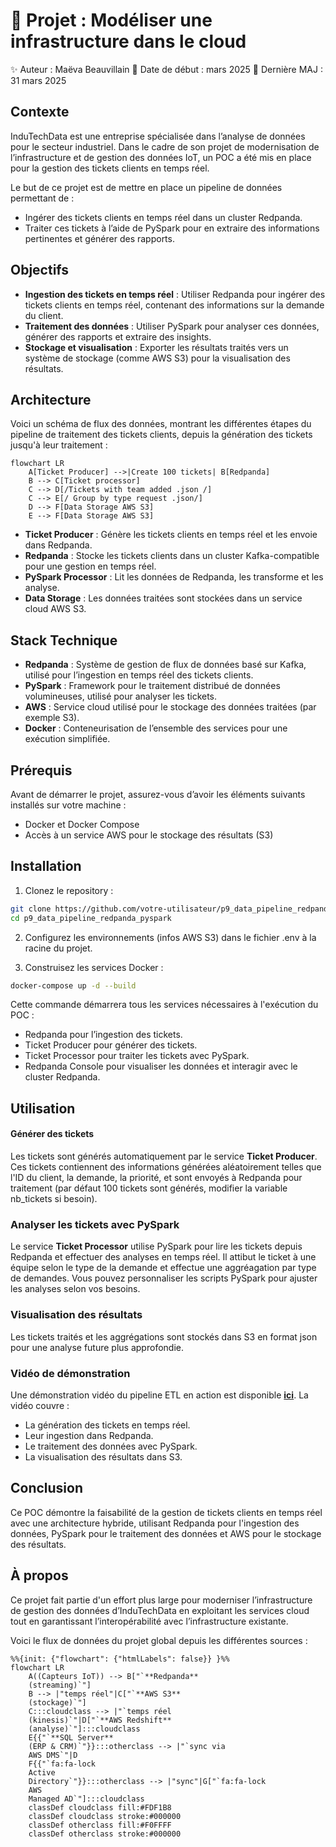 # 🚀 Projet : Modéliser une infrastructure dans le cloud
✨ Auteur : Maëva Beauvillain
📅 Date de début : mars 2025
📅 Dernière MAJ : 31 mars 2025

## Contexte
InduTechData est une entreprise spécialisée dans l’analyse de données pour le secteur industriel. Dans le cadre de son projet de modernisation de l’infrastructure et de gestion des données IoT, un POC a été mis en place pour la gestion des tickets clients en temps réel.

Le but de ce projet est de mettre en place un pipeline de données permettant de :

- Ingérer des tickets clients en temps réel dans un cluster Redpanda.
- Traiter ces tickets à l’aide de PySpark pour en extraire des informations pertinentes et générer des rapports.

## Objectifs
- **Ingestion des tickets en temps réel** : Utiliser Redpanda pour ingérer des tickets clients en temps réel, contenant des informations sur la demande du client.
- **Traitement des données** : Utiliser PySpark pour analyser ces données, générer des rapports et extraire des insights.
- **Stockage et visualisation** : Exporter les résultats traités vers un système de stockage (comme AWS S3) pour la visualisation des résultats.

## Architecture
Voici un schéma de flux des données, montrant les différentes étapes du pipeline de traitement des tickets clients, depuis la génération des tickets jusqu'à leur traitement :

```mermaid
flowchart LR
    A[Ticket Producer] -->|Create 100 tickets| B[Redpanda]
    B --> C[Ticket processor]
    C --> D[/Tickets with team added .json /]
    C --> E[/ Group by type request .json/]
    D --> F[Data Storage AWS S3]
    E --> F[Data Storage AWS S3]
```

- **Ticket Producer** : Génère les tickets clients en temps réel et les envoie dans Redpanda.
- **Redpanda** : Stocke les tickets clients dans un cluster Kafka-compatible pour une gestion en temps réel.
- **PySpark Processor** : Lit les données de Redpanda, les transforme et les analyse.
- **Data Storage** : Les données traitées sont stockées dans un service cloud AWS S3.

## Stack Technique
- **Redpanda** : Système de gestion de flux de données basé sur Kafka, utilisé pour l’ingestion en temps réel des tickets clients.
- **PySpark** : Framework pour le traitement distribué de données volumineuses, utilisé pour analyser les tickets.
- **AWS** : Service cloud utilisé pour le stockage des données traitées (par exemple S3).
- **Docker** : Conteneurisation de l’ensemble des services pour une exécution simplifiée.

## Prérequis
Avant de démarrer le projet, assurez-vous d’avoir les éléments suivants installés sur votre machine :

- Docker et Docker Compose
- Accès à un service AWS pour le stockage des résultats (S3)

## Installation
1. Clonez le repository :

````bash
git clone https://github.com/votre-utilisateur/p9_data_pipeline_redpanda_pyspark.git
cd p9_data_pipeline_redpanda_pyspark
````

2. Configurez les environnements (infos AWS S3) dans le fichier .env à la racine du projet.

3. Construisez les services Docker :

````bash
docker-compose up -d --build
````

Cette commande démarrera tous les services nécessaires à l'exécution du POC :
- Redpanda pour l’ingestion des tickets.
- Ticket Producer pour générer des tickets.
- Ticket Processor pour traiter les tickets avec PySpark.
- Redpanda Console pour visualiser les données et interagir avec le cluster Redpanda.

## Utilisation
#### Générer des tickets
Les tickets sont générés automatiquement par le service **Ticket Producer**. Ces tickets contiennent des informations générées aléatoirement telles que l'ID du client, la demande, la priorité, et sont envoyés à Redpanda pour traitement (par défaut 100 tickets sont générés, modifier la variable nb_tickets si besoin).

### Analyser les tickets avec PySpark
Le service **Ticket Processor** utilise PySpark pour lire les tickets depuis Redpanda et effectuer des analyses en temps réel. Il attibut le ticket à une équipe selon le type de la demande et effectue une aggréagation par type de demandes.
 Vous pouvez personnaliser les scripts PySpark pour ajuster les analyses selon vos besoins.

### Visualisation des résultats
Les tickets traités et les aggrégations sont stockés dans S3 en format json pour une analyse future plus approfondie.

### Vidéo de démonstration
Une démonstration vidéo du pipeline ETL en action est disponible **[ici](https://www.youtube.com/watch?v=9nHeqhERQYE)**. La vidéo couvre :

- La génération des tickets en temps réel.
- Leur ingestion dans Redpanda.
- Le traitement des données avec PySpark.
- La visualisation des résultats dans S3.

## Conclusion
Ce POC démontre la faisabilité de la gestion de tickets clients en temps réel avec une architecture hybride, utilisant Redpanda pour l'ingestion des données, PySpark pour le traitement des données et AWS pour le stockage des résultats.

## À propos
Ce projet fait partie d'un effort plus large pour moderniser l’infrastructure de gestion des données d’InduTechData en exploitant les services cloud tout en garantissant l’interopérabilité avec l’infrastructure existante.

Voici le flux de données du projet global depuis les différentes sources : 

```mermaid
%%{init: {"flowchart": {"htmlLabels": false}} }%%
flowchart LR
    A((Capteurs IoT)) --> B["`**Redpanda** 
    (streaming)`"]
    B --> |"temps réel"|C["`**AWS S3** 
    (stockage)`"]
    C:::cloudclass --> |"`temps réel
    (kinesis)`"|D["`**AWS Redshift** 
    (analyse)`"]:::cloudclass
    E{{"`**SQL Server**
    (ERP & CRM)`"}}:::otherclass --> |"`sync via
    AWS DMS`"|D
    F{{"`fa:fa-lock
    Active 
    Directory`"}}:::otherclass --> |"sync"|G["`fa:fa-lock
    AWS
    Managed AD`"]:::cloudclass
    classDef cloudclass fill:#FDF1B8
    classDef cloudclass stroke:#000000
    classDef otherclass fill:#F0FFFF
    classDef otherclass stroke:#000000
```